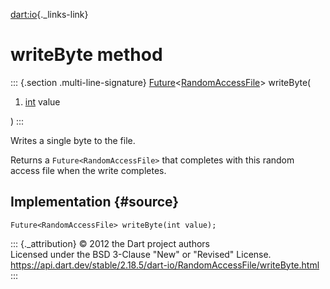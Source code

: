 [dart:io](../../dart-io/dart-io-library){._links-link}

writeByte method
================

::: {.section .multi-line-signature}
[Future](../../dart-async/future-class)\<[RandomAccessFile](../randomaccessfile-class)\>
writeByte(

1.  [int](../../dart-core/int-class) value

)
:::

Writes a single byte to the file.

Returns a `Future<RandomAccessFile>` that completes with this random
access file when the write completes.

Implementation {#source}
--------------

``` {.language-dart data-language="dart"}
Future<RandomAccessFile> writeByte(int value);
```

::: {._attribution}
© 2012 the Dart project authors\
Licensed under the BSD 3-Clause \"New\" or \"Revised\" License.\
<https://api.dart.dev/stable/2.18.5/dart-io/RandomAccessFile/writeByte.html>
:::
